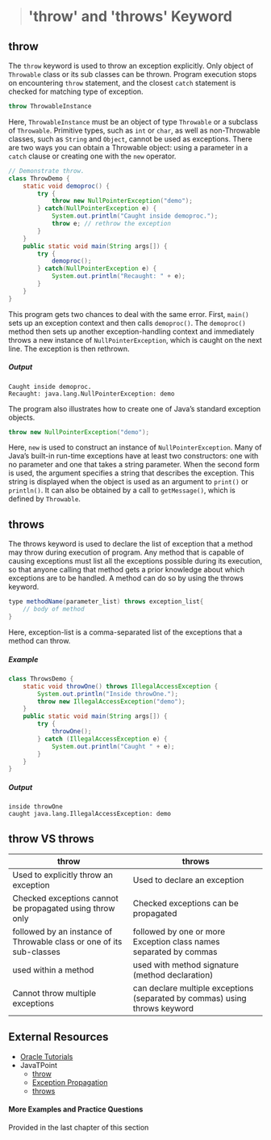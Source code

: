 ># 'throw' and 'throws' Keyword

## throw

The `throw` keyword is used to throw an exception explicitly. Only object of `Throwable` class or its sub classes can be thrown. Program execution stops on encountering `throw` statement, and the closest `catch` statement is checked for matching type of exception.

```java
throw ThrowableInstance
```

Here, `ThrowableInstance` must be an object of type `Throwable` or a subclass of `Throwable`. Primitive types, such as `int` or `char`, as well as non-Throwable classes, such as `String` and `Object`, cannot be used as exceptions. There are two ways you can obtain a Throwable object: using a parameter in a `catch` clause or creating one with the `new` operator.

```java
// Demonstrate throw.
class ThrowDemo {
    static void demoproc() {
        try {
            throw new NullPointerException("demo");
        } catch(NullPointerException e) {
            System.out.println("Caught inside demoproc.");
            throw e; // rethrow the exception
        }
    }
    public static void main(String args[]) {
        try {
            demoproc();
        } catch(NullPointerException e) {
            System.out.println("Recaught: " + e);
        }
    }
}
```

This program gets two chances to deal with the same error. First, `main()` sets up an exception context and then calls `demoproc()`. The `demoproc()` method then sets up another exception-handling context and immediately throws a new instance of `NullPointerException`, which is caught on the next line. The exception is then rethrown.

##### Output

    Caught inside demoproc.
    Recaught: java.lang.NullPointerException: demo


The program also illustrates how to create one of Java’s standard exception objects.

```java
throw new NullPointerException("demo");
```

Here, `new` is used to construct an instance of `NullPointerException`. Many of Java’s built-in run-time exceptions have at least two constructors: one with no parameter and one that takes a string parameter. When the second form is used, the argument specifies a string that describes the exception. This string is displayed when the object is used as an argument to `print()` or `println()`. It can also be obtained by a call to `getMessage()`, which is defined by `Throwable`.

## throws

The throws keyword is used to declare the list of exception that a method may throw during execution of program. Any method that is capable of causing exceptions must list all the exceptions possible during its execution, so that anyone calling that method gets a prior knowledge about which exceptions are to be handled. A method can do so by using the throws keyword.

```java
type methodName(parameter_list) throws exception_list{
    // body of method
}
```

Here, exception-list is a comma-separated list of the exceptions that a method can throw.

##### Example

```java
class ThrowsDemo {
    static void throwOne() throws IllegalAccessException {
        System.out.println("Inside throwOne.");
        throw new IllegalAccessException("demo");
    }
    public static void main(String args[]) {
        try {
            throwOne();
        } catch (IllegalAccessException e) {
            System.out.println("Caught " + e);
        }
    }
}
```

##### Output

    inside throwOne
    caught java.lang.IllegalAccessException: demo


## throw VS throws

|throw|throws|
|-----|------|
|Used to explicitly throw an exception|Used to declare an exception|
|Checked exceptions cannot be propagated using throw only|Checked exceptions can be propagated|
|followed by an instance of Throwable class or one of its sub-classes|followed by one or more Exception class names separated by commas|
|used within a method|used with method signature (method declaration)|
|Cannot throw multiple exceptions|can declare multiple exceptions (separated by commas) using throws keyword|

## External Resources

* [Oracle Tutorials](https://docs.oracle.com/javase/tutorial/essential/exceptions/throwing.html)
* JavaTPoint
  * [throw](https://www.javatpoint.com/throw-keyword)
  * [Exception Propagation](https://www.javatpoint.com/exception-propagation)
  * [throws](https://www.javatpoint.com/throws-keyword-and-difference-between-throw-and-throws)


#### More Examples and Practice Questions
Provided in the last chapter of this section